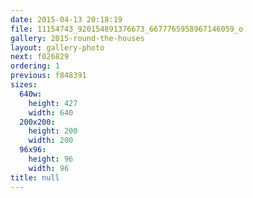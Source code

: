 ```yaml
---
date: 2015-04-13 20:18:19
file: 11154743_920154891376673_6677765958967146059_o
gallery: 2015-round-the-houses
layout: gallery-photo
next: f026829
ordering: 1
previous: f848391
sizes:
  640w:
    height: 427
    width: 640
  200x200:
    height: 200
    width: 200
  96x96:
    height: 96
    width: 96
title: null
---
```

